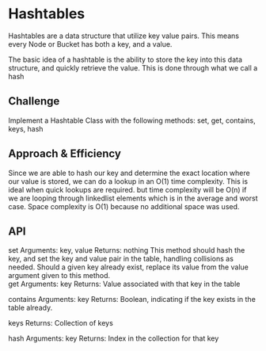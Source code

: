 # Hashtables
Hashtables are a data structure that utilize key value pairs. This means every Node or Bucket has both a key, and a value.

The basic idea of a hashtable is the ability to store the key into this data structure, and quickly retrieve the value. This is done through what we call a hash

## Challenge
Implement a Hashtable Class with the following methods: set, get, contains, keys, hash


## Approach & Efficiency

Since we are able to hash our key and determine the exact location where our value is stored, we can do a lookup in an O(1) time complexity. This is ideal when quick lookups are required. but time complexity will be O(n) if we are looping through linkedlist elements which is in the average and worst case. 
Space complexity is O(1) because no additional space was used.

## API
set
Arguments: key, value
Returns: nothing
This method should hash the key, and set the key and value pair in the table, handling collisions as needed.
Should a given key already exist, replace its value from the value argument given to this method.
<br />
get
Arguments: key
Returns: Value associated with that key in the table <br />

contains
Arguments: key
Returns: Boolean, indicating if the key exists in the table already.<br />

keys
Returns: Collection of keys<br />

hash
Arguments: key
Returns: Index in the collection for that key